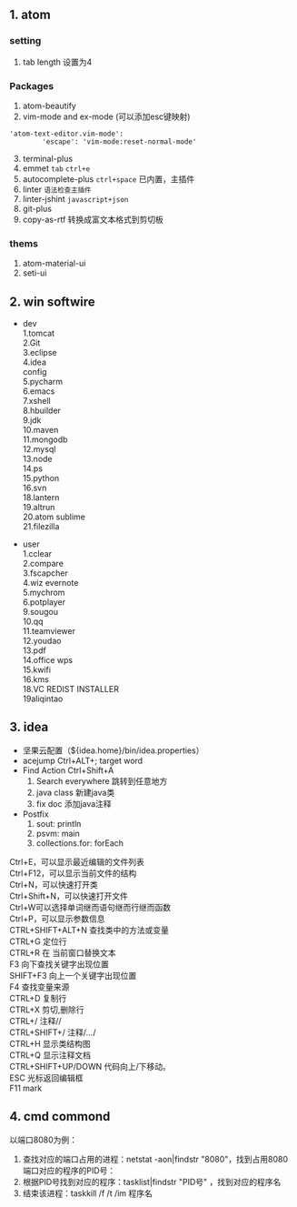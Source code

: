 ## 1. atom
### setting
1. tab length 设置为4


### Packages

1. atom-beautify
2. vim-mode and ex-mode (可以添加esc键映射)  
```
'atom-text-editor.vim-mode':
        'escape': 'vim-mode:reset-normal-mode'
```
3. terminal-plus
4. emmet  `tab` `ctrl+e`
5. autocomplete-plus `ctrl+space` 已内置，主插件
6. linter `语法检查主插件`
7. linter-jshint `javascript+json`
8. git-plus
9. copy-as-rtf 转换成富文本格式到剪切板

### thems
1. atom-material-ui
2. seti-ui

## 2. win softwire
* dev  
    1.tomcat  
    2.Git  
    3.eclipse  
    4.idea  
        config  
    5.pycharm  
    6.emacs  
    7.xshell  
    8.hbuilder  
    9.jdk  
    10.maven  
    11.mongodb  
    12.mysql  
    13.node  
    14.ps   
    15.python  
    16.svn  
    18.lantern  
    19.altrun  
    20.atom sublime  
    21.filezilla  

* user  
    1.cclear  
    2.compare  
    3.fscapcher  
    4.wiz evernote  
    5.mychrom  
    6.potplayer  
    9.sougou  
    10.qq  
    11.teamviewer  
    12.youdao  
    13.pdf  
    14.office wps  
    15.kwifi  
    16.kms  
    18.VC REDIST INSTALLER  
    19aliqintao

## 3. idea
* 坚果云配置（${idea.home}/bin/idea.properties）
* acejump Ctrl+ALT+; target word
* Find Action Ctrl+Shift+A
    1. Search everywhere   跳转到任意地方  
    2. java class 新建java类
    3. fix doc 添加java注释
* Postfix
    1. sout: println
    2. psvm: main
    3. collections.for: forEach

Ctrl+E，可以显示最近编辑的文件列表  
Ctrl+F12，可以显示当前文件的结构  
Ctrl+N，可以快速打开类  
Ctrl+Shift+N，可以快速打开文件  
Ctrl+W可以选择单词继而语句继而行继而函数  
Ctrl+P，可以显示参数信息  
CTRL+SHIFT+ALT+N 查找类中的方法或变量  
CTRL+G 定位行  
CTRL+R 在 当前窗口替换文本  
F3 向下查找关键字出现位置  
SHIFT+F3 向上一个关键字出现位置  
F4 查找变量来源  
CTRL+D 复制行  
CTRL+X 剪切,删除行  
CTRL+/ 注释//  
CTRL+SHIFT+/ 注释/*...*/  
CTRL+H 显示类结构图  
CTRL+Q 显示注释文档  
CTRL+SHIFT+UP/DOWN 代码向上/下移动。  
ESC 光标返回编辑框  
F11 mark  

## 4. cmd commond
以端口8080为例：
1. 查找对应的端口占用的进程：netstat  -aon|findstr  "8080"，找到占用8080端口对应的程序的PID号：
2. 根据PID号找到对应的程序：tasklist|findstr "PID号"    ，找到对应的程序名
3. 结束该进程：taskkill /f /t /im 程序名

